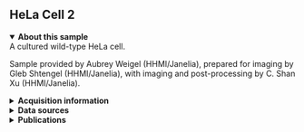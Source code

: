 ## HeLa Cell 2

<details open>
<summary><b>About this sample</b></summary>
A cultured wild-type HeLa cell.

Sample provided by Aubrey Weigel (HHMI/Janelia), prepared for imaging by Gleb Shtengel (HHMI/Janelia), with imaging and post-processing by C. Shan Xu (HHMI/Janelia).
</details>


<details>
<summary><b>Acquisition information</b></summary>
<ul>
<li>Sample: Wild-type HeLa cell</li>
<li>Protocol: High pressure freezing, freeze-substitution resin embedding with 2% OsO<sub>4</sub> 0.1% UA 3% H<sub>2</sub>O in Acetone</li>
<li>EHT (kV): 0.4</li>
<li>Bias (V): 500</li>
<li>Imaging current (nA): 0.25</li>
<li>Scanning speed (MHz): 0.1</li>
<li>Imaging duration (days): 25</li> 
<li>Data size (GB): 119</li>
<li>Final voxel size (nm): 4 x 4 x 4 (X,Y,Z)</li>
<li>Data dimensions (µm): 48 x 6 x 25 (X,Y,Z)</li>
<li>Hess lab internal ID: <code>Aubrey_17-7_17_Cell2 (Cryo)</code></li>
</ul>
</details>
<details>
<summary><b>Data sources</b></summary>
<ul>
<li><code>fibsem</code>: SIFT-aligned FIB-SEM data </li>  
</ul>
</details>
<details>
<summary><b>Publications</b></summary>

<ul>
<li> n/a </li>
</ul>
</details>

